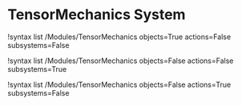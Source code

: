 <!-- MOOSE Documentation Stub: Remove this when content is added. -->

# TensorMechanics System

!syntax list /Modules/TensorMechanics objects=True actions=False subsystems=False

!syntax list /Modules/TensorMechanics objects=False actions=False subsystems=True

!syntax list /Modules/TensorMechanics objects=False actions=True subsystems=False

